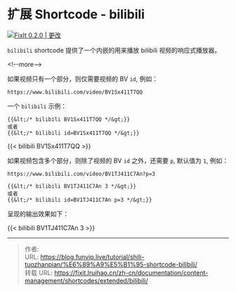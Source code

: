 # 扩展 Shortcode - bilibili


[![FixIt 0.2.0 | 更改](https://fixit.lruihao.cn/svg/version/0.2.0-changed.zh-cn.min.svg)](https://github.com/hugo-fixit/FixIt/releases/tag/v0.2.0)

`bilibili` shortcode 提供了一个内嵌的用来播放 bilibili 视频的响应式播放器。

&lt;!--more--&gt;

如果视频只有一个部分，则仅需要视频的 BV `id`, 例如：

```
https://www.bilibili.com/video/BV1Sx411T7QQ
```

一个 `bilibili` 示例：

```go-html-template
{{&lt;/* bilibili BV1Sx411T7QQ */&gt;}}
或者
{{&lt;/* bilibili id=BV1Sx411T7QQ */&gt;}}
```

{{&lt; bilibili BV1Sx411T7QQ &gt;}}

如果视频包含多个部分，则除了视频的 BV `id` 之外，还需要 `p`, 默认值为 `1`, 例如：

```
https://www.bilibili.com/video/BV1TJ411C7An?p=3
```

```go-html-template
{{&lt;/* bilibili BV1TJ411C7An 3 */&gt;}}
或者
{{&lt;/* bilibili id=BV1TJ411C7An p=3 */&gt;}}
```

呈现的输出效果如下：

{{&lt; bilibili BV1TJ411C7An 3 &gt;}}


---

> 作者:   
> URL: https://blog.funvip.live/tutorial/shili-tuozhanpian/%E6%89%A9%E5%B1%95-shortcode-bilibili/  
> 转载 URL: https://fixit.lruihao.cn/zh-cn/documentation/content-management/shortcodes/extended/bilibili/
